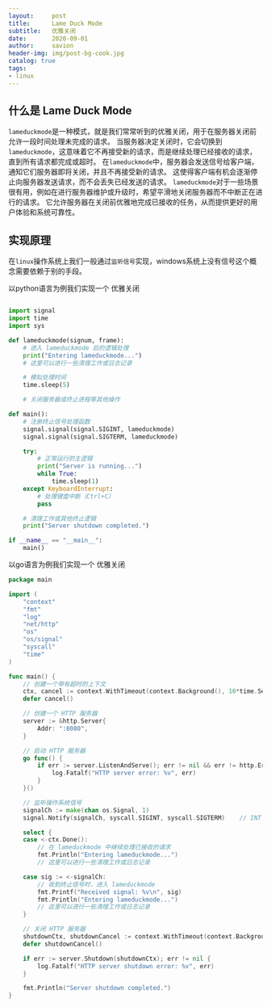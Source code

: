 ```yaml
---
layout:     post
title:      Lame Duck Mode
subtitle:   优雅关闭
date:       2020-09-01
author:     savion
header-img: img/post-bg-cook.jpg
catalog: true
tags:
- linux
---
```



## 什么是 Lame Duck Mode

`lameduckmode`是一种模式，就是我们常常听到的优雅关闭，用于在服务器关闭前允许一段时间处理未完成的请求。
当服务器决定关闭时，它会切换到`lameduckmode`，这意味着它不再接受新的请求，而是继续处理已经接收的请求，直到所有请求都完成或超时。
在`lameduckmode`中，服务器会发送信号给客户端，通知它们服务器即将关闭，并且不再接受新的请求。
这使得客户端有机会逐渐停止向服务器发送请求，而不会丢失已经发送的请求。
`lameduckmode`对于一些场景很有用，例如在进行服务器维护或升级时，希望平滑地关闭服务器而不中断正在进行的请求。
它允许服务器在关闭前优雅地完成已接收的任务，从而提供更好的用户体验和系统可靠性。


## 实现原理

在`linux`操作系统上我们一般通过`监听信号`实现，windows系统上没有信号这个概念需要依赖于别的手段。

以python语言为例我们实现一个 优雅关闭
``` python

import signal
import time
import sys

def lameduckmode(signum, frame):
    # 进入 lameduckmode 后的逻辑处理
    print("Entering lameduckmode...")
    # 这里可以进行一些清理工作或日志记录

    # 模拟处理时间
    time.sleep(5)

    # 关闭服务器或终止进程等其他操作

def main():
    # 注册终止信号处理函数
    signal.signal(signal.SIGINT, lameduckmode)
    signal.signal(signal.SIGTERM, lameduckmode)

    try:
        # 正常运行的主逻辑
        print("Server is running...")
        while True:
            time.sleep(1)
    except KeyboardInterrupt:
        # 处理键盘中断（Ctrl+C）
        pass

    # 清理工作或其他终止逻辑
    print("Server shutdown completed.")

if __name__ == "__main__":
    main()

```


以go语言为例我们实现一个 优雅关闭

``` go
package main

import (
	"context"
	"fmt"
	"log"
	"net/http"
	"os"
	"os/signal"
	"syscall"
	"time"
)

func main() {
	// 创建一个带有超时的上下文
	ctx, cancel := context.WithTimeout(context.Background(), 10*time.Second)
	defer cancel()

	// 创建一个 HTTP 服务器
	server := &http.Server{
		Addr: ":8080",
	}

	// 启动 HTTP 服务器
	go func() {
		if err := server.ListenAndServe(); err != nil && err != http.ErrServerClosed {
			log.Fatalf("HTTP server error: %v", err)
		}
	}()

	// 监听操作系统信号
	signalCh := make(chan os.Signal, 1)
	signal.Notify(signalCh, syscall.SIGINT, syscall.SIGTERM)    // INT TERM 信号

	select {
	case <-ctx.Done():
		// 在 lameduckmode 中继续处理已接收的请求
		fmt.Println("Entering lameduckmode...")
		// 这里可以进行一些清理工作或日志记录

	case sig := <-signalCh:
		// 收到终止信号时，进入 lameduckmode
		fmt.Printf("Received signal: %v\n", sig)
		fmt.Println("Entering lameduckmode...")
		// 这里可以进行一些清理工作或日志记录
	}

	// 关闭 HTTP 服务器
	shutdownCtx, shutdownCancel := context.WithTimeout(context.Background(), 5*time.Second)
	defer shutdownCancel()

	if err := server.Shutdown(shutdownCtx); err != nil {
		log.Fatalf("HTTP server shutdown error: %v", err)
	}

	fmt.Println("Server shutdown completed.")
}

```





